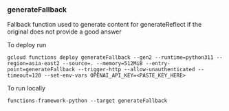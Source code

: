 ### generateFallback

Fallback function used to generate content for generateReflect if the original does not provide a good answer

To deploy run

```commandline
gcloud functions deploy generateFallback --gen2 --runtime=python311 --region=asia-east2 --source=. --memory=512MiB --entry-point=generateFallback --trigger-http --allow-unauthenticated --timeout=120 --set-env-vars OPENAI_API_KEY=<PASTE_KEY_HERE>
```


To run locally
```commandline
functions-framework-python --target generateFallback
```
